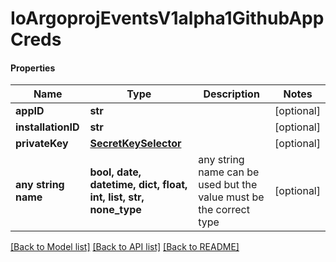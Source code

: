 # IoArgoprojEventsV1alpha1GithubAppCreds

#### Properties
Name | Type | Description | Notes
------------ | ------------- | ------------- | -------------
**appID** | **str** |  | [optional] 
**installationID** | **str** |  | [optional] 
**privateKey** | [**SecretKeySelector**](SecretKeySelector.md) |  | [optional] 
**any string name** | **bool, date, datetime, dict, float, int, list, str, none_type** | any string name can be used but the value must be the correct type | [optional]

[[Back to Model list]](../README.md#documentation-for-models) [[Back to API list]](../README.md#documentation-for-api-endpoints) [[Back to README]](../README.md)

